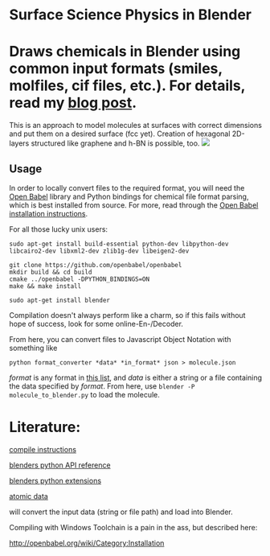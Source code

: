 Surface Science Physics in Blender
====================
Draws chemicals in Blender using common input formats (smiles, molfiles, cif files,
etc.). For details, read my [blog post](http://www.patrick-fuller.com/molecules-from-smiles-molfiles-in-blender/).
=======
This is an approach to model molecules at surfaces with correct dimensions and put them on a desired surface (fcc yet). Creation of hexagonal 2D-layers structured like graphene and h-BN is possible, too.
![](http://getarun.lima-city.de/blender-chemicals/render-output-3/Full-view-TOP.png)

Usage
-----
In order to locally convert files to the required format, you will need the
[Open Babel](http://openbabel.org/wiki/Main_Page) library and Python bindings
for chemical file format parsing, which is best installed from source.
For more, read through the [Open Babel installation instructions](http://openbabel.org/docs/dev/Installation/install.html).

For all those lucky unix users:

```
sudo apt-get install build-essential python-dev libpython-dev libcairo2-dev libxml2-dev zlib1g-dev libeigen2-dev

git clone https://github.com/openbabel/openbabel
mkdir build && cd build
cmake ../openbabel -DPYTHON_BINDINGS=ON
make && make install

sudo apt-get install blender
```
Compilation doesn't always perform like a charm, so if this fails without hope of success, look for some online-En-/Decoder.

From here, you can convert files to Javascript Object Notation with something like

```
python format_converter *data* *in_format* json > molecule.json
```

*format* is any format in [this list](https://openbabel.org/docs/dev/FileFormats/Overview.html#file-formats),
and *data* is either a string or a file containing the data specified by *format*.
From here, use `blender -P molecule_to_blender.py` to load the molecule.

Literature:
====================
[compile instructions](http://openbabel.org/docs/dev/Installation/install.html#compiling-open-babel)

[blenders python API reference](http://www.blender.org/api/blender_python_api_2_76_2/)

[blenders python extensions](http://wiki.blender.org/index.php/Extensions:2.6/Py)

[atomic data](http://www.periodictable.com/Elements/029/data.html)

will convert the input data (string or file path) and load into Blender.

Compiling with Windows Toolchain is a pain in the ass, but described here:

http://openbabel.org/wiki/Category:Installation

